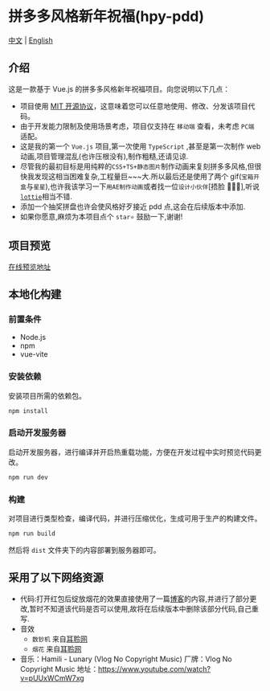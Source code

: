 # 拼多多风格新年祝福(hpy-pdd)

[中文](README_ZH.md) | [English](README.md)

## 介绍

这是一款基于 Vue.js 的拼多多风格新年祝福项目。向您说明以下几点：

- 项目使用 [MIT 开源协议](LICENSE)，这意味着您可以任意地使用、修改、分发该项目代码。
- 由于开发能力限制及使用场景考虑，项目仅支持在 `移动端` 查看，未考虑 `PC端` 适配。
- 这是我的第一个 `Vue.js` 项目,第一次使用 `TypeScript` ,甚至是第一次制作 web 动画,项目管理混乱(也许压根没有),制作粗糙,还请见谅.
- 尽管我的最初目标是用纯粹的`CSS+TS+静态图片`制作动画来复刻拼多多风格,但很快我发现这相当困难复杂,工程量巨~~~大.所以最后还是使用了两个 gif(`宝箱开盒`与`星星`),也许我该学习一下`用AE制作动画`或者找一位`设计小伙伴`[捂脸 🤦😵‍💫],听说[`lottie`](https://gw.alipayobjects.com/mdn/rms_04f0aa/afts/img/A*ZPyTSLUvGEsAAAAAAAAAAABjARQnAQ)相当不错.
- 添加一个抽奖拼盘也许会使风格好歹接近 pdd 点,这会在后续版本中添加.
- 如果你愿意,麻烦为本项目点个 `star⭐` 鼓励一下,谢谢!

## 项目预览

[在线预览地址](https://pdd-zhufu.netlify.app/)

## 本地化构建

### 前置条件

- Node.js
- npm
- vue-vite

### 安装依赖

安装项目所需的依赖包。

```sh
npm install
```

### 启动开发服务器

启动开发服务器，进行编译并开启热重载功能，方便在开发过程中实时预览代码更改。

```sh
npm run dev
```

### 构建

对项目进行类型检查，编译代码，并进行压缩优化，生成可用于生产的构建文件。

```sh
npm run build
```

然后将 `dist` 文件夹下的内容部署到服务器即可。

## 采用了以下网络资源

- 代码:打开红包后绽放烟花的效果直接使用了一篇[博客](https://blog.csdn.net/wrz2018/article/details/135275742)的内容,并进行了部分更改,暂时不知道该代码是否可以使用,故将在后续版本中删除该部分代码,自己重写.
- 音效
  - `数钞机` 来自[耳聆网](https://www.ear0.com/)
  - `烟花` 来自[耳聆网](https://www.ear0.com/)
- 音乐：Hamili - Lunary (Vlog No Copyright Music) 厂牌：Vlog No Copyright Music
  地址：https://www.youtube.com/watch?v=pUUxWCmW7xg
